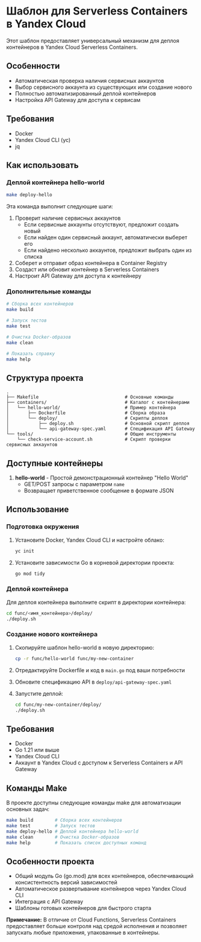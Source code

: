 # Шаблон для Serverless Containers в Yandex Cloud

Этот шаблон предоставляет универсальный механизм для деплоя контейнеров в Yandex Cloud Serverless Containers.

## Особенности

- Автоматическая проверка наличия сервисных аккаунтов
- Выбор сервисного аккаунта из существующих или создание нового 
- Полностью автоматизированный деплой контейнеров
- Настройка API Gateway для доступа к сервисам

## Требования

- Docker
- Yandex Cloud CLI (yc)
- jq

## Как использовать

### Деплой контейнера hello-world

```bash
make deploy-hello
```

Эта команда выполнит следующие шаги:
1. Проверит наличие сервисных аккаунтов
   - Если сервисные аккаунты отсутствуют, предложит создать новый
   - Если найден один сервисный аккаунт, автоматически выберет его
   - Если найдено несколько аккаунтов, предложит выбрать один из списка
2. Соберет и отправит образ контейнера в Container Registry
3. Создаст или обновит контейнер в Serverless Containers
4. Настроит API Gateway для доступа к контейнеру

### Дополнительные команды

```bash
# Сборка всех контейнеров
make build

# Запуск тестов
make test

# Очистка Docker-образов 
make clean

# Показать справку
make help
```

## Структура проекта

```
.
├── Makefile                                # Основные команды
├── containers/                             # Каталог с контейнерами
│   └── hello-world/                        # Пример контейнера
│       ├── Dockerfile                      # Сборка образа
│       └── deploy/                         # Скрипты деплоя
│           ├── deploy.sh                   # Основной скрипт деплоя
│           └── api-gateway-spec.yaml       # Спецификация API Gateway
└── tools/                                  # Общие инструменты
    └── check-service-account.sh            # Скрипт проверки сервисных аккаунтов
```

## Доступные контейнеры

1. **hello-world** - Простой демонстрационный контейнер "Hello World"
   - GET/POST запросы с параметром `name`
   - Возвращает приветственное сообщение в формате JSON

## Использование

### Подготовка окружения

1. Установите Docker, Yandex Cloud CLI и настройте облако:
   ```bash
   yc init
   ```

2. Установите зависимости Go в корневой директории проекта:
   ```bash
   go mod tidy
   ```

### Деплой контейнера

Для деплоя контейнера выполните скрипт в директории контейнера:

```bash
cd func/<имя_контейнера>/deploy/
./deploy.sh
```

### Создание нового контейнера

1. Скопируйте шаблон hello-world в новую директорию:
   ```bash
   cp -r func/hello-world func/my-new-container
   ```

2. Отредактируйте Dockerfile и код в `main.go` под ваши потребности
3. Обновите спецификацию API в `deploy/api-gateway-spec.yaml`
4. Запустите деплой:
   ```bash
   cd func/my-new-container/deploy/
   ./deploy.sh
   ```

## Требования

- Docker
- Go 1.21 или выше
- Yandex Cloud CLI
- Аккаунт в Yandex Cloud с доступом к Serverless Containers и API Gateway 

## Команды Make

В проекте доступны следующие команды make для автоматизации основных задач:

```bash
make build        # Сборка всех контейнеров
make test         # Запуск тестов
make deploy-hello # Деплой контейнера hello-world
make clean        # Очистка Docker-образов
make help         # Показать список доступных команд
```

## Особенности проекта

- Общий модуль Go (go.mod) для всех контейнеров, обеспечивающий консистентность версий зависимостей
- Автоматическое развертывание контейнеров через Yandex Cloud CLI
- Интеграция с API Gateway
- Шаблоны готовых контейнеров для быстрого старта

**Примечание:** В отличие от Cloud Functions, Serverless Containers предоставляет больше контроля над средой исполнения и позволяет запускать любые приложения, упакованные в контейнеры. 